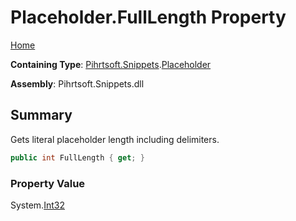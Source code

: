 # Placeholder\.FullLength Property

[Home](../../../../README.md)

**Containing Type**: [Pihrtsoft.Snippets](../../README.md)\.[Placeholder](../README.md)

**Assembly**: Pihrtsoft\.Snippets\.dll

## Summary

Gets literal placeholder length including delimiters\.

```csharp
public int FullLength { get; }
```

### Property Value

System\.[Int32](https://docs.microsoft.com/en-us/dotnet/api/system.int32)


